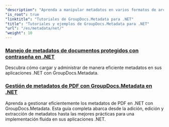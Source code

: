 ```yaml
---
"description": "Aprenda a manipular metadatos en varios formatos de archivos con ejemplos detallados e instrucciones paso a paso."
"is_root": true
"linktitle": "Tutoriales de GroupDocs.Metadata para .NET"
"title": "Tutoriales y ejemplos de GroupDocs.Metadata para .NET"
"url": "/es/metadata/net/"
"weight": 10
---
```


### [Manejo de metadatos de documentos protegidos con contraseña en .NET](./load-metadata/)
Descubra cómo cargar y administrar de manera eficiente metadatos en sus aplicaciones .NET con GroupDocs.Metadata.
### [Gestión de metadatos de PDF con GroupDocs.Metadata en .NET](./pdf-metadata-management/)
Aprenda a gestionar eficientemente los metadatos de PDF en .NET con GroupDocs.Metadata. Esta guía completa abarca desde la adición, edición y extracción de metadatos hasta las mejores prácticas para una implementación fluida en sus aplicaciones .NET.